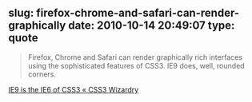 slug: firefox-chrome-and-safari-can-render-graphically
date: 2010-10-14 20:49:07
type: quote
---

> Firefox, Chrome and Safari can render graphically rich interfaces using the sophisticated features of CSS3. IE9 does, well, rounded corners.

[IE9 is the IE6 of CSS3 « CSS3 Wizardry](http://css3wizardry.com/2010/08/14/ie9-is-the-ie6-of-css3/)
